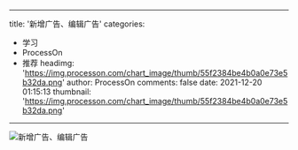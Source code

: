 
---
title: '新增广告、编辑广告'
categories: 
 - 学习
 - ProcessOn
 - 推荐
headimg: 'https://img.processon.com/chart_image/thumb/55f2384be4b0a0e73e5b32da.png'
author: ProcessOn
comments: false
date: 2021-12-20 01:15:13
thumbnail: 'https://img.processon.com/chart_image/thumb/55f2384be4b0a0e73e5b32da.png'
---

<div>   
<img class="thumb" alt="新增广告、编辑广告" src="https://img.processon.com/chart_image/thumb/55f2384be4b0a0e73e5b32da.png" referrerpolicy="no-referrer">
<p></p>  
</div>
            